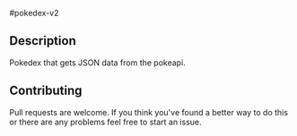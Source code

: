 #pokedex-v2

## Description

Pokedex that gets JSON data from the pokeapi.

## Contributing
Pull requests are welcome.
If you think you've found a better way to do this or there are any problems feel free to start an issue.
